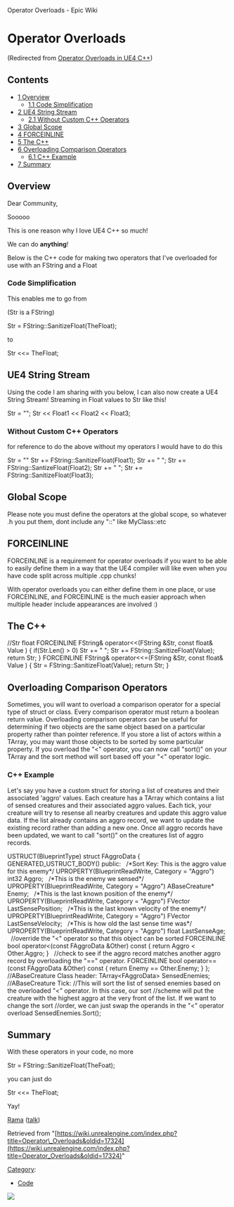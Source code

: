 Operator Overloads - Epic Wiki                     

Operator Overloads
==================

(Redirected from [Operator Overloads in UE4 C++](/index.php?title=Operator_Overloads_in_UE4_C%2B%2B&redirect=no "Operator Overloads in UE4 C++"))

Contents
--------

*   [1 Overview](#Overview)
    *   [1.1 Code Simplification](#Code_Simplification)
*   [2 UE4 String Stream](#UE4_String_Stream)
    *   [2.1 Without Custom C++ Operators](#Without_Custom_C.2B.2B_Operators)
*   [3 Global Scope](#Global_Scope)
*   [4 FORCEINLINE](#FORCEINLINE)
*   [5 The C++](#The_C.2B.2B)
*   [6 Overloading Comparison Operators](#Overloading_Comparison_Operators)
    *   [6.1 C++ Example](#C.2B.2B_Example)
*   [7 Summary](#Summary)

Overview
--------

Dear Community,

Sooooo

This is one reason why I love UE4 C++ so much!

  
We can do **anything**!

  
Below is the C++ code for making two operators that I've overloaded for use with an FString and a Float

  

### Code Simplification

This enables me to go from

(Str is a FString)

Str \= FString::SanitizeFloat(TheFloat);

to

Str <<= TheFloat;

  

UE4 String Stream
-----------------

Using the code I am sharing with you below, I can also now create a UE4 String Stream! Streaming in Float values to Str like this!

Str \= "";
Str << Float1 << Float2 << Float3;

### Without Custom C++ Operators

for reference to do the above without my operators I would have to do this

Str \= ""
Str +\= FString::SanitizeFloat(Float1);
Str +\= " ";
Str +\= FString::SantizeFloat(Float2);
Str +\= " ";
Str +\= FString::SanitizeFloat(Float3);

Global Scope
------------

Please note you must define the operators at the global scope, so whatever .h you put them, dont include any "::" like MyClass::etc

FORCEINLINE
-----------

FORCEINLINE is a requirement for operator overloads if you want to be able to easily define them in a way that the UE4 compiler will like even when you have code split across multiple .cpp chunks!

With operator overloads you can either define them in one place, or use FORCEINLINE, and FORCEINLINE is the much easier approach when multiple header include appearances are involved :)

The C++
-------

//Str float
FORCEINLINE	FString&	operator<<(FString &Str, const float& Value )
{
	if(Str.Len() \> 0) Str +\= " ";
	Str +\= FString::SanitizeFloat(Value);
	return Str;
}
FORCEINLINE	FString&	operator<<=(FString &Str, const float& Value )
{
	Str \= FString::SanitizeFloat(Value);
	return Str;
}

Overloading Comparison Operators
--------------------------------

Sometimes, you will want to overload a comparison operator for a special type of struct or class. Every comparison operator must return a boolean return value. Overloading comparison operators can be useful for determining if two objects are the same object based on a particular property rather than pointer reference. If you store a list of actors within a TArray, you may want those objects to be sorted by some particular property. If you overload the "<" operator, you can now call "sort()" on your TArray and the sort method will sort based off your "<" operator logic.

### C++ Example

Let's say you have a custom struct for storing a list of creatures and their associated 'aggro' values. Each creature has a TArray which contains a list of sensed creatures and their associated aggro values. Each tick, your creature will try to resense all nearby creatures and update this aggro value data. If the list already contains an aggro record, we want to update the existing record rather than adding a new one. Once all aggro records have been updated, we want to call "sort()" on the creatures list of aggro records.

USTRUCT(BlueprintType)
struct FAggroData
{
	GENERATED\_USTRUCT\_BODY()
public:
 
	/\*Sort Key: This is the aggro value for this enemy\*/
	UPROPERTY(BlueprintReadWrite, Category \= "Aggro")
	int32 Aggro;
 
	/\*This is the enemy we sensed\*/
	UPROPERTY(BlueprintReadWrite, Category \= "Aggro")
	ABaseCreature\* Enemy;
 
	/\*This is the last known position of the enemy\*/
	UPROPERTY(BlueprintReadWrite, Category \= "Aggro")
	FVector LastSensePosition;
 
	/\*This is the last known velocity of the enemy\*/
	UPROPERTY(BlueprintReadWrite, Category \= "Aggro")
	FVector LastSenseVelocity;
 
	/\*This is how old the last sense time was\*/
	UPROPERTY(BlueprintReadWrite, Category \= "Aggro")
	float LastSenseAge;
 
	//override the "<" operator so that this object can be sorted
	FORCEINLINE bool operator<(const FAggroData &Other) const
	{
		return Aggro < Other.Aggro;
	}
 
	//check to see if the aggro record matches another aggro record by overloading the "==" operator.
	FORCEINLINE bool operator\==(const FAggroData &Other) const
	{
		return Enemy \== Other.Enemy;
	}
};
 
//ABaseCreature Class header:
TArray<FAggroData\> SensedEnemies;
 
//ABaseCreature Tick:
//This will sort the list of sensed enemies based on the overloaded "<" operator. In this case, our sort
//scheme will put the creature with the highest aggro at the very front of the list. If we want to change the sort
//order, we can just swap the operands in the "<" operator overload
SensedEnemies.Sort();

Summary
-------

With these operators in your code, no more

Str \= FString::SanitizeFloat(TheFoat);

you can just do

Str <<= TheFloat;

  
Yay!

  
[Rama](/User:Rama "User:Rama") ([talk](/User_talk:Rama "User talk:Rama"))

Retrieved from "[https://wiki.unrealengine.com/index.php?title=Operator\_Overloads&oldid=17324](https://wiki.unrealengine.com/index.php?title=Operator_Overloads&oldid=17324)"

[Category](/Special:Categories "Special:Categories"):

*   [Code](/Category:Code "Category:Code")

  ![](https://tracking.unrealengine.com/track.png)